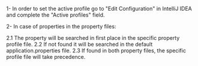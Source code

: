 1- In order to set the active profile go to "Edit Configuration" in IntelliJ IDEA and complete the "Active profiles" field.

2- In case of properties in the property files:

2.1 The property will be searched in first place in the specific property profile file.
2.2 If not found it will be searched in the default application.properties file.
2.3 If found in both property files, the specific profile file will take precedence.
